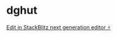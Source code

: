 # dghut

[Edit in StackBlitz next generation editor ⚡️](https://stackblitz.com/~/github.com/kirananugurthi/dghut)